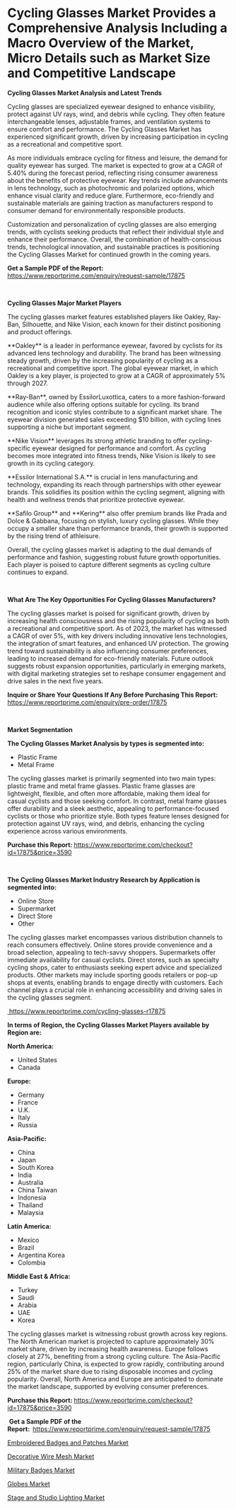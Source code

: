 <p><h1>Cycling Glasses Market Provides a Comprehensive Analysis Including a Macro Overview of the Market, Micro Details such as Market Size and Competitive Landscape</h1></p><p><strong>Cycling Glasses Market Analysis and Latest Trends</strong></p>
<p><p>Cycling glasses are specialized eyewear designed to enhance visibility, protect against UV rays, wind, and debris while cycling. They often feature interchangeable lenses, adjustable frames, and ventilation systems to ensure comfort and performance. The Cycling Glasses Market has experienced significant growth, driven by increasing participation in cycling as a recreational and competitive sport. </p><p>As more individuals embrace cycling for fitness and leisure, the demand for quality eyewear has surged. The market is expected to grow at a CAGR of 5.40% during the forecast period, reflecting rising consumer awareness about the benefits of protective eyewear. Key trends include advancements in lens technology, such as photochromic and polarized options, which enhance visual clarity and reduce glare. Furthermore, eco-friendly and sustainable materials are gaining traction as manufacturers respond to consumer demand for environmentally responsible products. </p><p>Customization and personalization of cycling glasses are also emerging trends, with cyclists seeking products that reflect their individual style and enhance their performance. Overall, the combination of health-conscious trends, technological innovation, and sustainable practices is positioning the Cycling Glasses Market for continued growth in the coming years.</p></p>
<p><strong>Get a Sample PDF of the Report:&nbsp;</strong> <a href="https://www.reportprime.com/enquiry/request-sample/17875?utm_campaign=1108&utm_medium=2&utm_source=Github&utm_content=ia&utm_term=20112024&utm_id=cycling-glasses">https://www.reportprime.com/enquiry/request-sample/17875</a></p>
<p>&nbsp;</p>
<p><strong>Cycling Glasses Major Market Players</strong></p>
<p><p>The cycling glasses market features established players like Oakley, Ray-Ban, Silhouette, and Nike Vision, each known for their distinct positioning and product offerings. </p><p>**Oakley** is a leader in performance eyewear, favored by cyclists for its advanced lens technology and durability. The brand has been witnessing steady growth, driven by the increasing popularity of cycling as a recreational and competitive sport. The global eyewear market, in which Oakley is a key player, is projected to grow at a CAGR of approximately 5% through 2027.</p><p>**Ray-Ban**, owned by EssilorLuxottica, caters to a more fashion-forward audience while also offering options suitable for cycling. Its brand recognition and iconic styles contribute to a significant market share. The eyewear division generated sales exceeding $10 billion, with cycling lines supporting a niche but important segment.</p><p>**Nike Vision** leverages its strong athletic branding to offer cycling-specific eyewear designed for performance and comfort. As cycling becomes more integrated into fitness trends, Nike Vision is likely to see growth in its cycling category.</p><p>**Essilor International S.A.** is crucial in lens manufacturing and technology, expanding its reach through partnerships with other eyewear brands. This solidifies its position within the cycling segment, aligning with health and wellness trends that prioritize protective eyewear.</p><p>**Safilo Group** and **Kering** also offer premium brands like Prada and Dolce & Gabbana, focusing on stylish, luxury cycling glasses. While they occupy a smaller share than performance brands, their growth is supported by the rising trend of athleisure.</p><p>Overall, the cycling glasses market is adapting to the dual demands of performance and fashion, suggesting robust future growth opportunities. Each player is poised to capture different segments as cycling culture continues to expand.</p></p>
<p>&nbsp;</p>
<p><strong>What Are The Key Opportunities For Cycling Glasses Manufacturers?</strong></p>
<p><p>The cycling glasses market is poised for significant growth, driven by increasing health consciousness and the rising popularity of cycling as both a recreational and competitive sport. As of 2023, the market has witnessed a CAGR of over 5%, with key drivers including innovative lens technologies, the integration of smart features, and enhanced UV protection. The growing trend toward sustainability is also influencing consumer preferences, leading to increased demand for eco-friendly materials. Future outlook suggests robust expansion opportunities, particularly in emerging markets, with digital marketing strategies set to reshape consumer engagement and drive sales in the next five years.</p></p>
<p><strong>Inquire or Share Your Questions If Any Before Purchasing This Report:</strong> <a href="https://www.reportprime.com/enquiry/pre-order/17875?utm_campaign=1108&utm_medium=2&utm_source=Github&utm_content=ia&utm_term=20112024&utm_id=cycling-glasses">https://www.reportprime.com/enquiry/pre-order/17875</a></p>
<p>&nbsp;</p>
<p><strong>Market Segmentation</strong></p>
<p><strong>The Cycling Glasses Market Analysis by types is segmented into:</strong></p>
<p><ul><li>Plastic Frame</li><li>Metal Frame</li></ul></p>
<p><p>The cycling glasses market is primarily segmented into two main types: plastic frame and metal frame glasses. Plastic frame glasses are lightweight, flexible, and often more affordable, making them ideal for casual cyclists and those seeking comfort. In contrast, metal frame glasses offer durability and a sleek aesthetic, appealing to performance-focused cyclists or those who prioritize style. Both types feature lenses designed for protection against UV rays, wind, and debris, enhancing the cycling experience across various environments.</p></p>
<p><strong>Purchase this Report:&nbsp;</strong><a href="https://www.reportprime.com/checkout?id=17875&price=3590&utm_campaign=1108&utm_medium=2&utm_source=Github&utm_content=ia&utm_term=20112024&utm_id=cycling-glasses">https://www.reportprime.com/checkout?id=17875&price=3590</a></p>
<p>&nbsp;</p>
<p><strong>The Cycling Glasses Market Industry Research by Application is segmented into:</strong></p>
<p><ul><li>Online Store</li><li>Supermarket</li><li>Direct Store</li><li>Other</li></ul></p>
<p><p>The cycling glasses market encompasses various distribution channels to reach consumers effectively. Online stores provide convenience and a broad selection, appealing to tech-savvy shoppers. Supermarkets offer immediate availability for casual cyclists. Direct stores, such as specialty cycling shops, cater to enthusiasts seeking expert advice and specialized products. Other markets may include sporting goods retailers or pop-up shops at events, enabling brands to engage directly with customers. Each channel plays a crucial role in enhancing accessibility and driving sales in the cycling glasses segment.</p></p>
<p><a href="https://www.reportprime.com/cycling-glasses-r17875?utm_campaign=1108&utm_medium=2&utm_source=Github&utm_content=ia&utm_term=20112024&utm_id=cycling-glasses">&nbsp;https://www.reportprime.com/cycling-glasses-r17875</a></p>
<p><strong>In terms of Region, the Cycling Glasses Market Players available by Region are:</strong></p>
<p>
    <p> <strong> North America: </strong>
        <ul>
            <li>United States</li>
            <li>Canada</li>
        </ul>
        </p> 
    <p> <strong> Europe: </strong>
        <ul>
            <li>Germany</li>
            <li>France</li>
            <li>U.K.</li>
            <li>Italy</li>
            <li>Russia</li>
        </ul>
        </p> 
    <p> <strong> Asia-Pacific: </strong>
        <ul>
            <li>China</li>
            <li>Japan</li>
            <li>South Korea</li>
            <li>India</li>
            <li>Australia</li>
            <li>China Taiwan</li>
            <li>Indonesia</li>
            <li>Thailand</li>
            <li>Malaysia</li>
        </ul>
        </p> 
    <p> <strong> Latin America: </strong>
        <ul>
            <li>Mexico</li>
            <li>Brazil</li>
            <li>Argentina Korea</li>
            <li>Colombia</li>
        </ul>
        </p> 
    <p> <strong> Middle East & Africa: </strong>
        <ul>
            <li>Turkey</li>
            <li>Saudi</li>
            <li>Arabia</li>
            <li>UAE</li>
            <li>Korea</li>
        </ul>
    </p>
    </p>
<p><p>The cycling glasses market is witnessing robust growth across key regions. The North American market is projected to capture approximately 30% market share, driven by increasing health awareness. Europe follows closely at 27%, benefiting from a strong cycling culture. The Asia-Pacific region, particularly China, is expected to grow rapidly, contributing around 25% of the market share due to rising disposable incomes and cycling popularity. Overall, North America and Europe are anticipated to dominate the market landscape, supported by evolving consumer preferences.</p></p>
<p><strong>Purchase this Report: </strong><a href="https://www.reportprime.com/checkout?id=17875&price=3590&utm_campaign=1108&utm_medium=2&utm_source=Github&utm_content=ia&utm_term=20112024&utm_id=cycling-glasses">https://www.reportprime.com/checkout?id=17875&price=3590</a></p>
<p>&nbsp;<strong>Get a Sample PDF of the Report:&nbsp;&nbsp;</strong><a href="https://www.reportprime.com/enquiry/request-sample/17875?utm_campaign=1108&utm_medium=2&utm_source=Github&utm_content=ia&utm_term=20112024&utm_id=cycling-glasses">https://www.reportprime.com/enquiry/request-sample/17875</a></p>
<p><strong></strong></p>
<p><p><a href="https://www.linkedin.com/pulse/embroidered-badges-patches-market-size-segmentation-trends-growth-nkjyf?utm_campaign=1108&utm_medium=2&utm_source=Github&utm_content=ia&utm_term=20112024&utm_id=cycling-glasses">Embroidered Badges and Patches Market</a></p><p><a href="https://www.linkedin.com/pulse/charting-future-comprehensive-analysis-global-decorative-kn4be?utm_campaign=1108&utm_medium=2&utm_source=Github&utm_content=ia&utm_term=20112024&utm_id=cycling-glasses">Decorative Wire Mesh Market</a></p><p><a href="https://www.linkedin.com/pulse/market-insights-global-military-badges-forecast-innovation-wdgtf?utm_campaign=1108&utm_medium=2&utm_source=Github&utm_content=ia&utm_term=20112024&utm_id=cycling-glasses">Military Badges Market</a></p><p><a href="https://issuu.com/reportprime-2/docs/globes-market-size-2030.pptx_0992487eb1e393?utm_campaign=1108&utm_medium=2&utm_source=Github&utm_content=ia&utm_term=20112024&utm_id=cycling-glasses">Globes Market</a></p><p><a href="https://issuu.com/reportprime-2/docs/stage-and-studio-lighting-market-si_c3eb2b810b63c5?utm_campaign=1108&utm_medium=2&utm_source=Github&utm_content=ia&utm_term=20112024&utm_id=cycling-glasses">Stage and Studio Lighting Market</a></p></p>